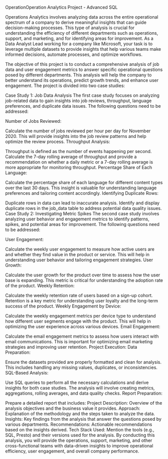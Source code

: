  OperationOperation Analytics Project - Advanced SQL

Operations Analytics involves analyzing data across the entire operational spectrum of a company to derive meaningful insights that can guide decision-making processes. 
This type of analysis is crucial for understanding the efficiency of different departments such as operations, support, and marketing, and for identifying areas for improvement. As a Data Analyst Lead working for a company like Microsoft, your task is to leverage multiple datasets to provide insights that help various teams make informed decisions, automate processes, and optimize workflows.

The objective of this project is to conduct a comprehensive analysis of job data and user engagement metrics to answer specific operational questions posed by different departments. This analysis will help the company to better understand its operations, predict growth trends, and enhance user engagement. The project is divided into two case studies:

Case Study 1: Job Data Analysis
The first case study focuses on analyzing job-related data to gain insights into job reviews, throughput, language preferences, and duplicate data issues. The following questions need to be addressed:

Number of Jobs Reviewed:

Calculate the number of jobs reviewed per hour per day for November 2020. This will provide insights into the job review patterns and help optimize the review process.
Throughput Analysis:

Throughput is defined as the number of events happening per second. Calculate the 7-day rolling average of throughput and provide a recommendation on whether a daily metric or a 7-day rolling average is more appropriate for monitoring throughput.
Percentage Share of Each Language:

Calculate the percentage share of each language for different content types over the last 30 days. This insight is valuable for understanding language preferences and tailoring content accordingly.
Identifying Duplicate Rows:

Duplicate rows in data can lead to inaccurate analysis. Identify and display duplicate rows in the job_data table to address potential data quality issues.
Case Study 2: Investigating Metric Spikes
The second case study involves analyzing user behavior and engagement metrics to identify patterns, spikes, and potential areas for improvement. The following questions need to be addressed:

User Engagement:

Calculate the weekly user engagement to measure how active users are and whether they find value in the product or service. This will help in understanding user behavior and tailoring engagement strategies.
User Growth:

Calculate the user growth for the product over time to assess how the user base is expanding. This metric is critical for understanding the adoption rate of the product.
Weekly Retention:

Calculate the weekly retention rate of users based on a sign-up cohort. Retention is a key metric for understanding user loyalty and the long-term success of the product.
Weekly Engagement by Device:

Calculate the weekly engagement metrics per device type to understand how different user segments engage with the product. This will help in optimizing the user experience across various devices.
Email Engagement:

Calculate the email engagement metrics to assess how users interact with email communications. This is important for optimizing email marketing strategies and improving user retention.
Project Execution:
Data Preparation:

Ensure the datasets provided are properly formatted and clean for analysis. This includes handling any missing values, duplicates, or inconsistencies.
SQL-Based Analysis:

Use SQL queries to perform all the necessary calculations and derive insights for both case studies. The analysis will involve creating metrics, aggregations, rolling averages, and data quality checks.
Report Preparation:

Prepare a detailed report that includes:
Project Description: Overview of the analysis objectives and the business value it provides.
Approach: Explanation of the methodology and the steps taken to analyze the data.
Insights: Key findings from the analysis that answer the questions posed by various departments.
Recommendations: Actionable recommendations based on the insights derived.
Tech Stack Used: Mention the tools (e.g., SQL, Presto) and their versions used for the analysis.
By conducting this analysis, you will provide the operations, support, marketing, and other cross-functional teams with data-driven insights to improve operational efficiency, user engagement, and overall company performance.
